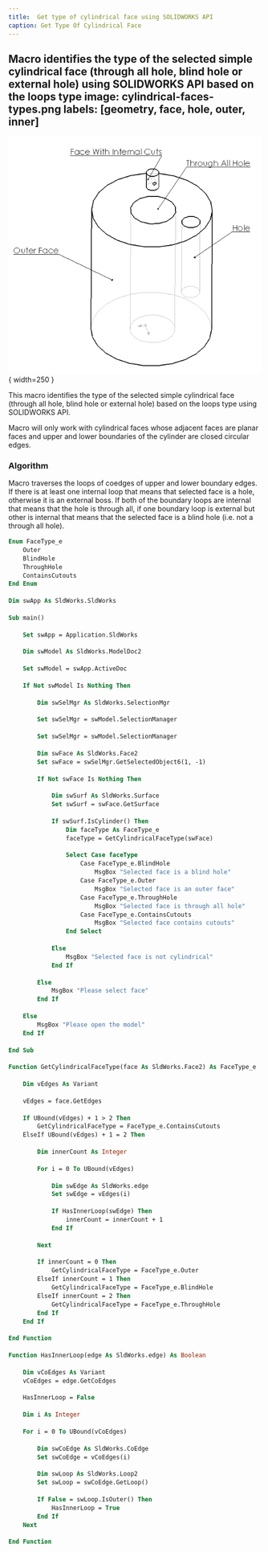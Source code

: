 ```yaml
---
title:  Get type of cylindrical face using SOLIDWORKS API
caption: Get Type Of Cylindrical Face
---
```

 Macro identifies the type of the selected simple cylindrical face (through all hole, blind hole or external hole) using SOLIDWORKS API based on the loops type
image: cylindrical-faces-types.png
labels: [geometry, face, hole, outer, inner]
---
![Types of cylindrical faces](cylindrical-faces-types.png){ width=250 }

This macro identifies the type of the selected simple cylindrical face (through all hole, blind hole or external hole) based on the loops type using SOLIDWORKS API.

Macro will only work with cylindrical faces whose adjacent faces are planar faces and upper and lower boundaries of the cylinder are closed circular edges.

### Algorithm

Macro traverses the loops of coedges of upper and lower boundary edges. If there is at least one internal loop that means that selected face is a hole, otherwise it is an external boss. If both of the boundary loops are internal that means that the hole is through all, if one boundary loop is external but other is internal that means that the selected face is a blind hole (i.e. not a through all hole).

~~~ vb
Enum FaceType_e
    Outer
    BlindHole
    ThroughHole
    ContainsCutouts
End Enum

Dim swApp As SldWorks.SldWorks

Sub main()

    Set swApp = Application.SldWorks
    
    Dim swModel As SldWorks.ModelDoc2
    
    Set swModel = swApp.ActiveDoc
    
    If Not swModel Is Nothing Then
    
        Dim swSelMgr As SldWorks.SelectionMgr
        
        Set swSelMgr = swModel.SelectionManager
        
        Set swSelMgr = swModel.SelectionManager
        
        Dim swFace As SldWorks.Face2
        Set swFace = swSelMgr.GetSelectedObject6(1, -1)
        
        If Not swFace Is Nothing Then
            
            Dim swSurf As SldWorks.Surface
            Set swSurf = swFace.GetSurface
            
            If swSurf.IsCylinder() Then
                Dim faceType As FaceType_e
                faceType = GetCylindricalFaceType(swFace)
                
                Select Case faceType
                    Case FaceType_e.BlindHole
                        MsgBox "Selected face is a blind hole"
                    Case FaceType_e.Outer
                        MsgBox "Selected face is an outer face"
                    Case FaceType_e.ThroughHole
                        MsgBox "Selected face is through all hole"
                    Case FaceType_e.ContainsCutouts
                        MsgBox "Selected face contains cutouts"
                End Select
                
            Else
                MsgBox "Selected face is not cylindrical"
            End If
            
        Else
            MsgBox "Please select face"
        End If
        
    Else
        MsgBox "Please open the model"
    End If
    
End Sub

Function GetCylindricalFaceType(face As SldWorks.Face2) As FaceType_e

    Dim vEdges As Variant
        
    vEdges = face.GetEdges
    
    If UBound(vEdges) + 1 > 2 Then
        GetCylindricalFaceType = FaceType_e.ContainsCutouts
    ElseIf UBound(vEdges) + 1 = 2 Then
        
        Dim innerCount As Integer
        
        For i = 0 To UBound(vEdges)
            
            Dim swEdge As SldWorks.edge
            Set swEdge = vEdges(i)
            
            If HasInnerLoop(swEdge) Then
                innerCount = innerCount + 1
            End If
            
        Next
    
        If innerCount = 0 Then
            GetCylindricalFaceType = FaceType_e.Outer
        ElseIf innerCount = 1 Then
            GetCylindricalFaceType = FaceType_e.BlindHole
        ElseIf innerCount = 2 Then
            GetCylindricalFaceType = FaceType_e.ThroughHole
        End If
    End If
    
End Function

Function HasInnerLoop(edge As SldWorks.edge) As Boolean
    
    Dim vCoEdges As Variant
    vCoEdges = edge.GetCoEdges
    
    HasInnerLoop = False
    
    Dim i As Integer
    
    For i = 0 To UBound(vCoEdges)
    
        Dim swCoEdge As SldWorks.CoEdge
        Set swCoEdge = vCoEdges(i)
        
        Dim swLoop As SldWorks.Loop2
        Set swLoop = swCoEdge.GetLoop()
        
        If False = swLoop.IsOuter() Then
            HasInnerLoop = True
        End If
    Next
    
End Function
~~~


